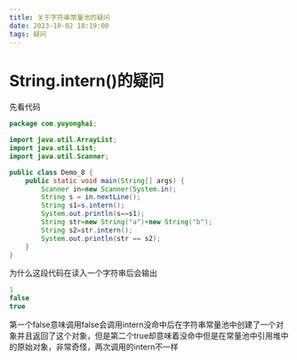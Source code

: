 ```yaml
---
title: 关于字符串常量池的疑问
date: 2023-10-02 18:19:00
tags: 疑问
---
```


# String.intern()的疑问

先看代码

```java
package com.yuyonghai;

import java.util.ArrayList;
import java.util.List;
import java.util.Scanner;

public class Demo_8 {
    public static void main(String[] args) {
        Scanner in=new Scanner(System.in);
        String s = in.nextLine();
        String s1=s.intern();
        System.out.println(s==s1);
        String str=new String("a")+new String("b");
        String s2=str.intern();
        System.out.println(str == s2);
    }
}

```

为什么这段代码在读入一个字符串后会输出

```java
1
false
true
```

第一个false意味调用false会调用intern没命中后在字符串常量池中创建了一个对象并且返回了这个对象，但是第二个true却意味着没命中但是在常量池中引用堆中的原始对象，非常奇怪，两次调用的intern不一样
